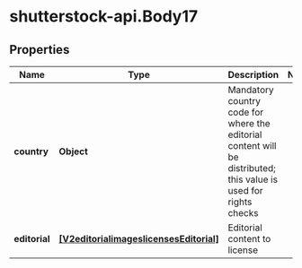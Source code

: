 # shutterstock-api.Body17

## Properties
Name | Type | Description | Notes
------------ | ------------- | ------------- | -------------
**country** | **Object** | Mandatory country code for where the editorial content will be distributed; this value is used for rights checks | 
**editorial** | [**[V2editorialimageslicensesEditorial]**](V2editorialimageslicensesEditorial.md) | Editorial content to license | 


